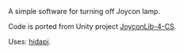 A simple software for turning off Joycon lamp.

Code is ported from Unity project [JoyconLib-4-CS](https://github.com/gb2111/JoyconLib-4-CS).

Uses: [hidapi](https://github.com/signal11/hidapi).
